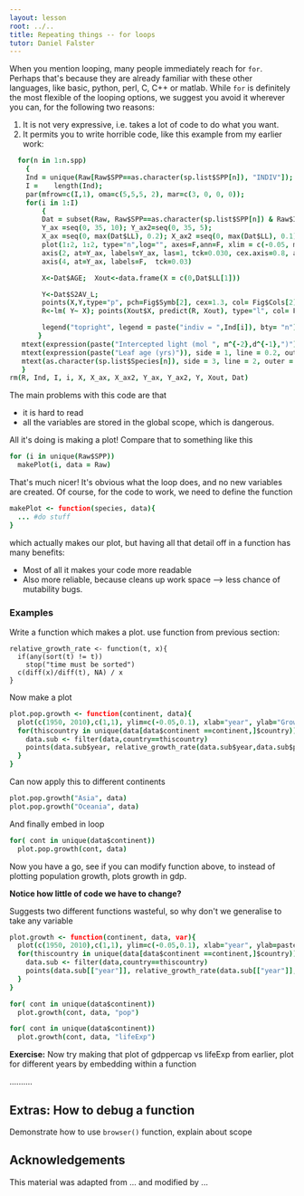 ```yaml
---
layout: lesson
root: ../..
title: Repeating things -- for loops
tutor: Daniel Falster
---
```


When you mention looping, many people immediately reach for `for`. Perhaps
that's because they are already familiar with these other languages,
like basic, python, perl, C, C++ or matlab. While `for` is definitely the most
flexible of the looping options, we suggest you avoid it wherever you can, for
the following two reasons:

1. It is not very expressive, i.e. takes a lot of code to do what you want.
2. It permits you to write horrible code, like this example from my earlier
   work:


```coffee
  for(n in 1:n.spp)
    {
    Ind = unique(Raw[Raw$SPP==as.character(sp.list$SPP[n]), "INDIV"]);
    I =    length(Ind);
    par(mfrow=c(I,1), oma=c(5,5,5, 2), mar=c(3, 0, 0, 0));
    for(i in 1:I)
        {
        Dat = subset(Raw, Raw$SPP==as.character(sp.list$SPP[n]) & Raw$INDIV==Ind[i])
        Y_ax =seq(0, 35, 10); Y_ax2=seq(0, 35, 5);
        X_ax =seq(0, max(Dat$LL), 0.2); X_ax2 =seq(0, max(Dat$LL), 0.1);
        plot(1:2, 1:2, type="n",log="", axes=F,ann=F, xlim = c(-0.05, max(Dat$LL)+0.05), ylim=c(min(Y_ax), max(Y_ax)), xaxs="i", yaxs="i", las=1)
        axis(2, at=Y_ax, labels=Y_ax, las=1, tck=0.030, cex.axis=0.8, adj = 0.5)
        axis(4, at=Y_ax, labels=F,  tck=0.03)

        X<-Dat$AGE;  Xout<-data.frame(X = c(0,Dat$LL[1]))

        Y<-Dat$S2AV_L;
        points(X,Y,type="p", pch=Fig$Symb[2], cex=1.3, col= Fig$Cols[2]);
        R<-lm( Y~ X); points(Xout$X, predict(R, Xout), type="l", col= Fig$Cols[2], lty = "dotted")

        legend("topright", legend = paste("indiv = ",Ind[i]), bty= "n")
       }
   mtext(expression(paste("Intercepted light (mol ", m^{-2},d^{-1},")")), side = 2, line = 3, outer = T, adj = 0.5, cex =1.2)
   mtext(expression(paste("Leaf age (yrs)")), side = 1, line = 0.2, outer = T, adj = 0.5, cex =1.2)
   mtext(as.character(sp.list$Species[n]), side = 3, line = 2, outer = T, adj = 0.5, cex =1.5)
   }
rm(R, Ind, I, i, X, X_ax, X_ax2, Y_ax, Y_ax2, Y, Xout, Dat)
```

The main problems with this code are that

- it is hard to read
- all the variables are stored in the global scope, which is dangerous.

All it's doing is making a plot! Compare that to something like this

```coffee
for (i in unique(Raw$SPP))
  makePlot(i, data = Raw)
```

That's much nicer! It's obvious what the loop does, and no new variables are
created. Of course, for the code to work, we need to define the function


```coffee
makePlot <- function(species, data){
  ... #do stuff
}
```

which actually makes our plot, but having all that detail off in a
function has many benefits:

- Most of all it makes your code more readable
- Also more reliable, because cleans up work space --> less chance of mutability bugs.

### Examples

Write a function which makes a plot.  use function from previous section:

```
relative_growth_rate <- function(t, x){
  if(any(sort(t) != t))
    stop("time must be sorted")
  c(diff(x)/diff(t), NA) / x
}
```


Now make a plot

```coffee
plot.pop.growth <- function(continent, data){
  plot(c(1950, 2010),c(1,1), ylim=c(-0.05,0.1), xlab="year", ylab="Growth rate", lty="dashed", type='l', main =continent, las=1)
  for(thiscountry in unique(data[data$continent ==continent,]$country)){
    data.sub <- filter(data,country==thiscountry)
    points(data.sub$year, relative_growth_rate(data.sub$year,data.sub$pop), type='l')
  }
}
```



Can now apply this to different continents

```coffee
plot.pop.growth("Asia", data)
plot.pop.growth("Oceania", data)
```

And finally embed in loop

```coffee
for( cont in unique(data$continent))
  plot.pop.growth(cont, data)
```

Now you have a go, see if you can modify function above, to instead of plotting population growth, plots growth in gdp.

**Notice how little of code we have to change?**

Suggests two different functions wasteful, so why don't we generalise to take any variable

```coffee
plot.growth <- function(continent, data, var){
  plot(c(1950, 2010),c(1,1), ylim=c(-0.05,0.1), xlab="year", ylab=paste("Growth rate,", var), lty="dashed", type='l', main =continent, las=1)
  for(thiscountry in unique(data[data$continent ==continent,]$country)){
    data.sub <- filter(data,country==thiscountry)
    points(data.sub[["year"]], relative_growth_rate(data.sub[["year"]],data.sub[[var]]), type='l')
  }
}
```

```coffee
for( cont in unique(data$continent))
  plot.growth(cont, data, "pop")
```

```coffee
for( cont in unique(data$continent))
  plot.growth(cont, data, "lifeExp")
```

**Exercise:** Now try making that plot of gdppercap vs lifeExp from earlier, plot for different years by embedding within a function

..........

## Extras: How to debug a function

Demonstrate how to use `browser()` function, explain about scope

## Acknowledgements

This material was adapted from ... and modified by ...
